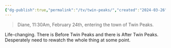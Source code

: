```yaml
---
{"dg-publish":true,"permalink":"/tv/twin-peaks/","created":"2024-03-26","updated":"2025-08-21"}
---
```



> Diane, 11:30Am, February 24th, entering the town of Twin Peaks.

Life-changing. There is Before Twin Peaks and there is After Twin Peaks. Desperately need to rewatch the whole thing at some point.
